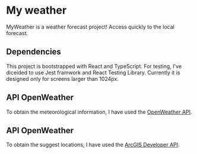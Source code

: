 # My weather

MyWeather is a weather forecast project! Access quickly to the local forecast.

## Dependencies

This project is bootstrapped with React and TypeScript. For testing, I've diceided to use Jest framwork and React Testing Library. Currently it is designed only for screens larger than 1024px.

## API OpenWeather
To obtain the meteorological information, I have used the [OpenWeather API](https://openweathermap.org/).

## API OpenWeather
To obtain the suggest locations, I have used the [ArcGIS Developer API](https://developers.arcgis.com/rest/users-groups-and-items/suggest.htm).